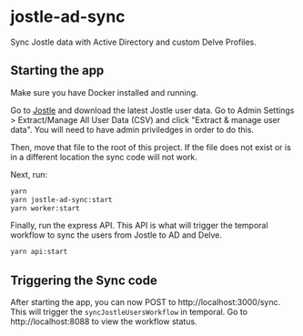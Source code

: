 # jostle-ad-sync
Sync Jostle data with Active Directory and custom Delve Profiles.

## Starting the app
Make sure you have Docker installed and running.

Go to [Jostle](https://revolutionmortgage.jostle.us/) and download the latest Jostle user data. Go to Admin Settings > Extract/Manage All User Data (CSV) and click "Extract & manage user data".  You will need to have admin priviledges in order to do this.

Then, move that file to the root of this project. If the file does not exist or is in a different location the sync code will not work.

Next, run:
```bash
yarn
yarn jostle-ad-sync:start
yarn worker:start
```

Finally, run the express API. This API is what will trigger the temporal workflow to sync the users from Jostle to AD and Delve.

```bash
yarn api:start
```

## Triggering the Sync code
After starting the app, you can now POST to http://localhost:3000/sync. This will trigger the `syncJostleUsersWorkflow` in temporal. Go to http://localhost:8088 to view the workflow status.